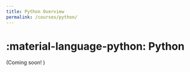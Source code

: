```yaml
---
title: Python Overview
permalink: /courses/python/
---
```

# :material-language-python: Python

(Coming soon! )
